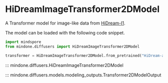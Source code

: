 <!-- Copyright 2024 The HuggingFace Team. All rights reserved.

Licensed under the Apache License, Version 2.0 (the "License"); you may not use this file except in compliance with
the License. You may obtain a copy of the License at

http://www.apache.org/licenses/LICENSE-2.0

Unless required by applicable law or agreed to in writing, software distributed under the License is distributed on
an "AS IS" BASIS, WITHOUT WARRANTIES OR CONDITIONS OF ANY KIND, either express or implied. See the License for the
specific language governing permissions and limitations under the License. -->

# HiDreamImageTransformer2DModel

A Transformer model for image-like data from [HiDream-I1](https://huggingface.co/HiDream-ai).

The model can be loaded with the following code snippet.

```python
import mindspore
from mindone.diffusers import HiDreamImageTransformer2DModel

transformer = HiDreamImageTransformer2DModel.from_pretrained("HiDream-ai/HiDream-I1-Full", subfolder="transformer", mindspore_dtype=mindspore.bfloat16)
```

::: mindone.diffusers.HiDreamImageTransformer2DModel

::: mindone.diffusers.models.modeling_outputs.Transformer2DModelOutput
